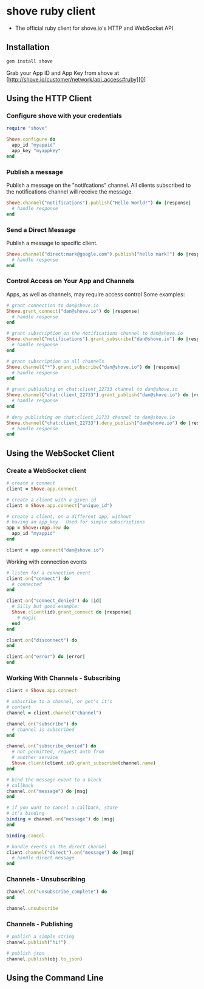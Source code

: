 shove ruby client
=================

* The official ruby client for shove.io's HTTP and WebSocket API

Installation
------------

```bash
gem install shove
```

Grab your App ID and App Key from shove at [http://shove.io/customer/network/api_access#ruby][0]


Using the HTTP Client
---------------------

### Configure shove with your credentials

```ruby
require "shove"

Shove.configure do
  app_id "myappid"
  app_key "myappkey"
end
```

### Publish a message
Publish a message on the "notifcations" channel.  All clients subscribed
to the notifications channel will receive the message.

```ruby
Shove.channel("notifications").publish("Hello World!") do |response|
  # handle response
end
```

### Send a Direct Message
Publish a message to specific client.

```ruby
Shove.channel("direct:mark@google.com").publish("hello mark!") do |response|
  # handle response
end
```

### Control Access on Your App and Channels
Apps, as well as channels, may require access control
Some examples:

~~~~ ruby
# grant connection to dan@shove.io
Shove.grant_connect("dan@shove.io") do |response|
  # handle response
end

# grant subscription on the notifications channel to dan@shove.io
Shove.channel("notifications").grant_subscribe("dan@shove.io") do |response|
  # handle response
end

# grant subscription on all channels
Shove.channel("*").grant_subscribe("dan@shove.io") do |response|
  # handle response
end

# grant publishing on chat:client_22733 channel to dan@shove.io
Shove.channel("chat:client_22733").grant_publish("dan@shove.io") do |response|
  # handle response
end

# deny publishing on chat:client_22733 channel to dan@shove.io
Shove.channel("chat:client_22733").deny_publish("dan@shove.io") do |response|
  # handle response
end
~~~~

Using the WebSocket Client
--------------------------

### Create a WebSocket client

```ruby
# create a connect
client = Shove.app.connect

# create a client with a given id
client = Shove.app.connect("unique_id")

# create a client, on a different app, without
# having an app_key.  Used for simple subscriptions
app = Shove::App.new do
  app_id "myappid"
end

client = app.connect("dan@shove.io")
```

Working with connection events

```ruby
# listen for a connection event
client.on("connect") do
  # connected
end

client.on("connect_denied") do |id|
  # Silly but good example:
  Shove.client(id).grant_connect do |response|
    # magic
  end
end

client.on("disconnect") do
end

client.on("error") do |error|
end
```

### Working With Channels - Subscribing

```ruby
client = Shove.app.connect

# subscribe to a channel, or get's it's
# context
channel = client.channel("channel")

channel.on("subscribe") do
  # channel is subscribed
end

channel.on("subscribe_denied") do
  # not permitted, request auth from
  # another service
  Shove.client(client.id).grant_subscribe(channel.name)
end

# bind the message event to a block
# callback
channel.on("message") do |msg|
end

# if you want to cancel a callback, store
# it's binding
binding = channel.on("message") do |msg|
end

binding.cancel

# handle events on the direct channel
client.channel("direct").on("message") do |msg|
  # handle direct message
end
```

### Channels - Unsubscribing

```ruby
channel.on("unsubscribe_complete") do
end

channel.unsubscribe
```

### Channels - Publishing

```ruby
# publish a simple string
channel.publish("hi!")

# publish json
channel.publish(obj.to_json)
```

Using the Command Line
----------------------


[0]: http://shove.io/customer/network/api_access
[1]: http://shove.io/documentation/cli